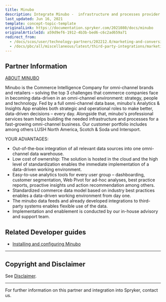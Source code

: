 ```yaml
---
title: Minubo
description: Integrate Minubo -  infrastructure and processes provider for a fast-growing omnichannel business.
last_updated: Jun 16, 2021
template: concept-topic-template
originalLink: https://documentation.spryker.com/2021080/docs/minubo
originalArticleId: a59d9ef6-1912-4b3b-bed6-c6c2ad659a71
redirect_from:
  - /docs/scos/user/technology-partners/202212.0/marketing-and-conversion/analytics/minubo.html
  - /docs/pbc/all/miscellaneous/latest/third-party-integrations/marketing-and-conversion/analytics/minubo/minubo.html
---
```


## Partner Information

[ABOUT MINUBO](https://www.minubo.com/)

Minubo is the Commerce Intelligence Company for omni-channel brands and retailers – solving the top 3 challenges that commerce companies face in becoming data-driven in an omni-channel environment: strategy, people and technology. Fed by a full omni-channel data base, minubo's Analytics & Insights App enables both strategic and operational roles to make better, data-driven decisions – every day. Alongside that, minubo's professional services team helps building the needed infrastructure and processes for a fast-growing omni-channel business. Our customer portfolio includes among others LUSH North America, Scotch & Soda und Intersport.

YOUR ADVANTAGES:

- Out-of-the-box integration of all relevant data sources into one omni-channel data warehouse.
- Low cost of ownership: The solution is hosted in the cloud and the high level of standardization enables the immediate implementation of a data-driven working environment.
- Easy-to-use analytics tools for every user group – dashboarding, customer segmentation, Web Pivot for ad-hoc analyses, best practice reports, proactive insights und action recommendation among others.
- Standardized commerce data model based on industry best practices enables a data-driven working environment from day one.
- The minubo data feeds and already developed integrations to third-party systems enables flexible use of the data.
- Implementation and enablement is conducted by our in-house advisory and support team.

## Related Developer guides

- [Installing and configuring Minubo](/docs/pbc/all/miscellaneous/{{page.version}}/third-party-integrations/marketing-and-conversion/analytics/minubo/install-and-integrate-minubo.html)

---

## Copyright and Disclaimer

See [Disclaimer](https://github.com/spryker/spryker-documentation).

---
For further information on this partner and integration into Spryker,  contact us.

<div class="hubspot-form js-hubspot-form" data-portal-id="2770802" data-form-id="163e11fb-e833-4638-86ae-a2ca4b929a41" id="hubspot-1"></div>

